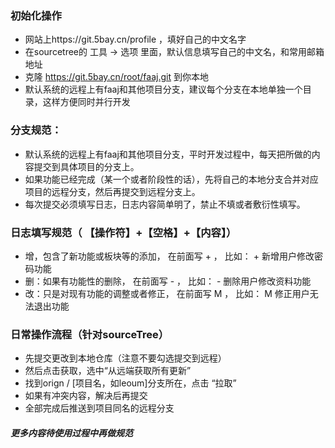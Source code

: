 
### 初始化操作

- 网站上https://git.5bay.cn/profile ，填好自己的中文名字
- 在sourcetree的 工具 -> 选项 里面，默认信息填写自己的中文名，和常用邮箱地址
- 克隆 https://git.5bay.cn/root/faaj.git 到你本地
- 默认系统的远程上有faaj和其他项目分支，建议每个分支在本地单独一个目录，这样方便同时并行开发


### 分支规范：
- 默认系统的远程上有faaj和其他项目分支，平时开发过程中，每天把所做的内容提交到具体项目的分支上。
- 如果功能已经完成（某一个或者阶段性的话），先将自己的本地分支合并对应项目的远程分支，然后再提交到远程分支上。
- 每次提交必须填写日志，日志内容简单明了，禁止不填或者敷衍性填写。

### 日志填写规范（ 【操作符】+【空格】+【内容】）
- 增，包含了新功能或板块等的添加，    在前面写 + ，  比如： + 新增用户修改密码功能
- 删：如果有功能性的删除，            在前面写 - ，  比如： - 删除用户修改资料功能
- 改：只是对现有功能的调整或者修正，  在前面写 M ，  比如： M 修正用户无法退出功能


### 日常操作流程（针对sourceTree）
- 先提交更改到本地仓库（注意不要勾选提交到远程）
- 然后点击获取，选中“从远端获取所有更新”
- 找到orign / [项目名，如leoum]分支所在，点击 “拉取”
- 如果有冲突内容，解决后再提交
- 全部完成后推送到项目同名的远程分支


##### 更多内容待使用过程中再做规范
